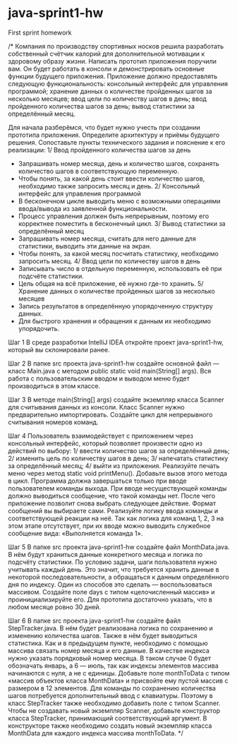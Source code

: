 # java-sprint1-hw
First sprint homework

/*
Компания по производству спортивных носков решила разработать собственный счётчик калорий для дополнительной мотивации
к здоровому образу жизни. Написать прототип приложения поручили вам. Он будет работать в консоли и демонстрировать основные
функции будущего приложения.
Приложение должно предоставлять следующую функциональность:
консольный интерфейс для управления программой;
хранение данных о количестве пройденных шагов за несколько месяцев;
ввод цели по количеству шагов в день;
ввод пройденного количества шагов за день;
вывод статистики за определённый месяц.

Для начала разберёмся, что будет нужно учесть при создании прототипа приложения. Определите архитектуру и приёмы будущего решения.
Сопоставьте пункты технического задания и пояснение к его реализации:
1/ Ввод пройденного количества шагов за день
- Запрашивать номер месяца, день и количество шагов, сохранять количество шагов в соответствующую переменную.
- Чтобы понять, за какой день стоит ввести количество шагов, необходимо также запросить месяц и день.
2/ Консольный интерфейс для управления программой
- В бесконечном цикле выводить меню с возможными операциями ввода/вывода из заявленной функциональности.
- Процесс управления должен быть непрерывным, поэтому его корректнее поместить в бесконечный цикл.
3/ Вывод статистики за определённый месяц
- Запрашивать номер месяца, считать для него данные для статистики, выводить эти данные на экран.
- Чтобы понять, за какой месяц посчитать статистику, необходимо запросить месяц.
4/ Ввод цели по количеству шагов в день
- Записывать число в отдельную переменную, использовать её при подсчёте статистики.
- Цель общая на всё приложение, её нужно где-то хранить.
5/ Хранение данных о количестве пройденных шагов за несколько месяцев
- Запись результатов в определённую упорядоченную структуру данных.
- Для быстрого хранения и обращения к данным их необходимо упорядочить.

Шаг 1
В среде разработки IntelliJ IDEA откройте проект java-sprint1-hw,  который вы склонировали ранее.

Шаг 2
В папке src проекта java-sprint1-hw создайте основной файл — класс Main.java с методом public static void main(String[] args).
Вся работа с пользовательским вводом и выводом меню будет производиться в этом классе.

Шаг 3
В методе main(String[] args) создайте экземпляр класса Scanner для считывания данных из консоли. Класс Scanner нужно предварительно 
импортировать.
Создайте цикл для непрерывного считывания номеров команд.

Шаг 4
Пользователь взаимодействует с приложением через консольный интерфейс, который позволяет произвести одно из действий по выбору:
1/ ввести количество шагов за определённый день;
2/ изменить цель по количеству шагов в день;
3/ напечатать статистику за определённый месяц;
4/ выйти из приложения.
Реализуйте печать меню через метод static void printMenu(). Добавьте вызов этого метода в цикл.
Программа должна завершаться только при вводе пользователем команды выхода. При вводе несуществующей команды должно
выводиться сообщение, что такой команды нет. После чего приложение позволит снова выбрать следующее действие.
Формат сообщений вы выбираете сами.
Реализуйте логику ввода команды и соответствующей реакции на неё. Так как логика для команд 1, 2, 3 на этом этапе отсутствует,
при их вводе можно выводить служебное сообщение вида: «Выполняется команда 1».

Шаг 5
В папке src проекта java-sprint1-hw создайте файл MonthData.java. В нём будут храниться данные конкретного месяца и
логика по подсчёту статистики.
По условию задачи, шаги пользователя нужно учитывать каждый день. Это значит, что  требуется хранить данные в некоторой
последовательности, а обращаться к данным определённого дня по индексу. Один из способов это сделать — воспользоваться массивом.
Создайте поле days с типом «целочисленный массив» и проинициализируйте его. Для прототипа достаточно указать, что в любом
месяце ровно 30 дней.

Шаг 6
В папке src проекта java-sprint1-hw создайте файл StepTracker.java. В нём будет реализована логика по сохранению и
изменению количества шагов. Также в нём будет выводиться статистика.
Как и в предыдущем пункте, необходимо с помощью массива связать номер месяца и его данные. В качестве индекса нужно
указать порядковый номер месяца. В таком случае 0 будет обозначать январь, а 6 — июль, так как индексы элементов
массива начинаются с нуля, а не с единицы.
Добавьте поле monthToData c типом «массив объектов класса MonthData» и присвойте ему пустой массив с размером в
12 элементов.
Для команды по сохранению количества шагов потребуется дополнительный ввод с клавиатуры. Поэтому в класс StepTracker
также необходимо добавить поле с типом Scanner. Чтобы не создавать новый экземпляр Scanner, добавьте конструктор
класса StepTracker, принимающий соответствующий аргумент.
В конструкторе также необходимо создать новый экземпляр класса MonthData для каждого индекса массива monthToData.
*/